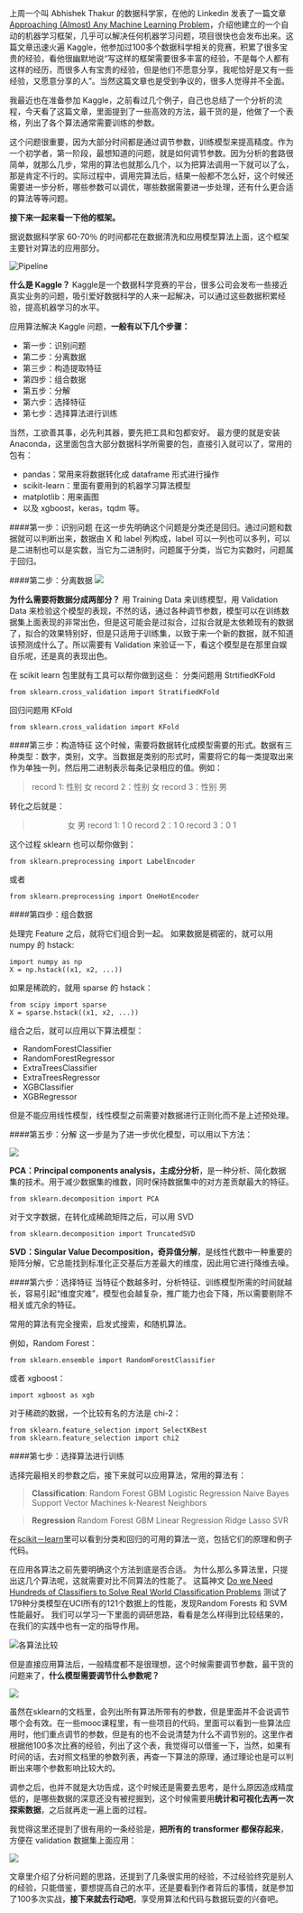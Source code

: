 上周一个叫 Abhishek Thakur 的数据科学家，在他的 Linkedin 发表了一篇文章 [Approaching (Almost) Any Machine Learning Problem](http://blog.kaggle.com/2016/07/21/approaching-almost-any-machine-learning-problem-abhishek-thakur/)，介绍他建立的一个自动的机器学习框架，几乎可以解决任何机器学习问题，项目很快也会发布出来。这篇文章迅速火遍 Kaggle，他参加过100多个数据科学相关的竞赛，积累了很多宝贵的经验，看他很幽默地说“写这样的框架需要很多丰富的经验，不是每个人都有这样的经历，而很多人有宝贵的经验，但是他们不愿意分享，我呢恰好是又有一些经验，又愿意分享的人”。当然这篇文章也是受到争议的，很多人觉得并不全面。



我最近也在准备参加 Kaggle，之前看过几个例子，自己也总结了一个分析的流程，今天看了这篇文章，里面提到了一些高效的方法，最干货的是，他做了一个表格，列出了各个算法通常需要训练的参数。

这个问题很重要，因为大部分时间都是通过调节参数，训练模型来提高精度。作为一个初学者，第一阶段，最想知道的问题，就是如何调节参数。因为分析的套路很简单，就那么几步，常用的算法也就那么几个，以为把算法调用一下就可以了么，那是肯定不行的。实际过程中，调用完算法后，结果一般都不怎么好，这个时候还需要进一步分析，哪些参数可以调优，哪些数据需要进一步处理，还有什么更合适的算法等等问题。

**接下来一起来看一下他的框架。**

据说数据科学家 60-70％ 的时间都花在数据清洗和应用模型算法上面，这个框架主要针对算法的应用部分。

![Pipeline](http://upload-images.jianshu.io/upload_images/1667471-4102082116d66a08.png?imageMogr2/auto-orient/strip%7CimageView2/2/w/1240)

**什么是 Kaggle？**
Kaggle是一个数据科学竞赛的平台，很多公司会发布一些接近真实业务的问题，吸引爱好数据科学的人来一起解决，可以通过这些数据积累经验，提高机器学习的水平。


应用算法解决 Kaggle 问题，**一般有以下几个步骤：**

- 第一步：识别问题
- 第二步：分离数据
- 第三步：构造提取特征
- 第四步：组合数据
- 第五步：分解
- 第六步：选择特征
- 第七步：选择算法进行训练


当然，工欲善其事，必先利其器，要先把工具和包都安好。
最方便的就是安装 Anaconda，这里面包含大部分数据科学所需要的包，直接引入就可以了，常用的包有：
- pandas：常用来将数据转化成 dataframe 形式进行操作
- scikit-learn：里面有要用到的机器学习算法模型
- matplotlib：用来画图
- 以及 xgboost，keras，tqdm 等。

####第一步：识别问题
在这一步先明确这个问题是分类还是回归。通过问题和数据就可以判断出来，数据由 X 和 label 列构成，label 可以一列也可以多列，可以是二进制也可以是实数，当它为二进制时，问题属于分类，当它为实数时，问题属于回归。


####第二步：分离数据
![](http://upload-images.jianshu.io/upload_images/1667471-c6b260ce95be864e.png?imageMogr2/auto-orient/strip%7CimageView2/2/w/1240)

**为什么需要将数据分成两部分？**
用 Training Data 来训练模型，用 Validation Data 来检验这个模型的表现，不然的话，通过各种调节参数，模型可以在训练数据集上面表现的非常出色，但是这可能会是过拟合，过拟合就是太依赖现有的数据了，拟合的效果特别好，但是只适用于训练集，以致于来一个新的数据，就不知道该预测成什么了。所以需要有 Validation 来验证一下，看这个模型是在那里自娱自乐呢，还是真的表现出色。

在 scikit learn 包里就有工具可以帮你做到这些：
分类问题用 StrtifiedKFold
```
from sklearn.cross_validation import StratifiedKFold
```
回归问题用 KFold
```
from sklearn.cross_validation import KFold
```

####第三步：构造特征
这个时候，需要将数据转化成模型需要的形式。数据有三种类型：数字，类别，文字。当数据是类别的形式时，需要将它的每一类提取出来作为单独一列，然后用二进制表示每条记录相应的值。例如：
>record 1:  性别 女
record 2：性别 女
record 3：性别 男

转化之后就是：

>         女 男
record 1:  1 0
record 2：1 0
record 3：0 1

这个过程 sklearn 也可以帮你做到：
```
from sklearn.preprocessing import LabelEncoder
```
或者
```
from sklearn.preprocessing import OneHotEncoder
```

####第四步：组合数据

处理完 Feature 之后，就将它们组合到一起。
如果数据是稠密的，就可以用 numpy 的 hstack:
```
import numpy as np
X = np.hstack((x1, x2, ...))
```
如果是稀疏的，就用 sparse 的 hstack：
```
from scipy import sparse
X = sparse.hstack((x1, x2, ...))
```

组合之后，就可以应用以下算法模型：
- RandomForestClassifier
- RandomForestRegressor
- ExtraTreesClassifier
- ExtraTreesRegressor
- XGBClassifier
- XGBRegressor

但是不能应用线性模型，线性模型之前需要对数据进行正则化而不是上述预处理。


####第五步：分解
这一步是为了进一步优化模型，可以用以下方法：

![](http://upload-images.jianshu.io/upload_images/1667471-561260c700f3f5f7.png?imageMogr2/auto-orient/strip%7CimageView2/2/w/1240)

**PCA：Principal components analysis，主成分分析**，是一种分析、简化数据集的技术。用于减少数据集的维数，同时保持数据集中的对方差贡献最大的特征。
```
from sklearn.decomposition import PCA
```

对于文字数据，在转化成稀疏矩阵之后，可以用 SVD
```
from sklearn.decomposition import TruncatedSVD
```

**SVD：Singular Value Decomposition，奇异值分解**，是线性代数中一种重要的矩阵分解，它总能找到标准化正交基后方差最大的维度，因此用它进行降维去噪。



####第六步：选择特征
当特征个数越多时，分析特征、训练模型所需的时间就越长，容易引起“维度灾难”，模型也会越复杂，推广能力也会下降，所以需要剔除不相关或亢余的特征。

常用的算法有完全搜索，启发式搜索，和随机算法。

例如，Random Forest：
```
from sklearn.ensemble import RandomForestClassifier
```
或者 xgboost：
```
import xgboost as xgb
```

对于稀疏的数据，一个比较有名的方法是 chi-2：
```
from sklearn.feature_selection import SelectKBest
from sklearn.feature_selection import chi2
```



####第七步：选择算法进行训练

选择完最相关的参数之后，接下来就可以应用算法，常用的算法有：

>**Classification**:
Random Forest
GBM
Logistic Regression
Naive Bayes
Support Vector Machines
k-Nearest Neighbors

>**Regression**
Random Forest
GBM
Linear Regression
Ridge
Lasso
SVR

在[scikit－learn](http://scikit-learn.org/stable/supervised_learning.html#supervised-learning)里可以看到分类和回归的可用的算法一览，包括它们的原理和例子代码。

在应用各算法之前先要明确这个方法到底是否合适。
为什么那么多算法里，只提出这几个算法呢，这就需要对比不同算法的性能了。
这篇神文 [Do we Need Hundreds of Classifiers to Solve Real World Classification Problems](http://jmlr.org/papers/v15/delgado14a.html) 测试了179种分类模型在UCI所有的121个数据上的性能，发现Random Forests 和 SVM 性能最好。
我们可以学习一下里面的调研思路，看看是怎么样得到比较结果的，在我们的实践中也有一定的指导作用。


![各算法比较](http://upload-images.jianshu.io/upload_images/1667471-f71418bfd40d5d35.png?imageMogr2/auto-orient/strip%7CimageView2/2/w/1240)




但是直接应用算法后，一般精度都不是很理想，这个时候需要调节参数，最干货的问题来了，**什么模型需要调节什么参数呢？**

![](http://upload-images.jianshu.io/upload_images/1667471-82ae89e1c3c35293.png?imageMogr2/auto-orient/strip%7CimageView2/2/w/1240)

虽然在sklearn的文档里，会列出所有算法所带有的参数，但是里面并不会说调节哪个会有效。在一些mooc课程里，有一些项目的代码，里面可以看到一些算法应用时，他们重点调节的参数，但是有的也不会说清楚为什么不调节别的。这里作者根据他100多次比赛的经验，列出了这个表，我觉得可以借鉴一下，当然，如果有时间的话，去对照文档里的参数列表，再查一下算法的原理，通过理论也是可以判断出来哪个参数影响比较大的。



调参之后，也并不就是大功告成，这个时候还是需要去思考，是什么原因造成精度低的，是哪些数据的深意还没有被挖掘到，这个时候需要用**统计和可视化去再一次探索数据**，之后就再走一遍上面的过程。




我觉得这里还提到了很有用的一条经验是，**把所有的 transformer 都保存起来**，方便在 validation 数据集上面应用：

![](http://upload-images.jianshu.io/upload_images/1667471-31ee91a65f127544.png?imageMogr2/auto-orient/strip%7CimageView2/2/w/1240)


文章里介绍了分析问题的思路，还提到了几条很实用的经验，不过经验终究是别人的经验，只能借鉴，要想提高自己的水平，还是要看到作者背后的事情，就是参加了100多次实战，**接下来就去行动吧**，享受用算法和代码与数据玩耍的兴奋吧。
